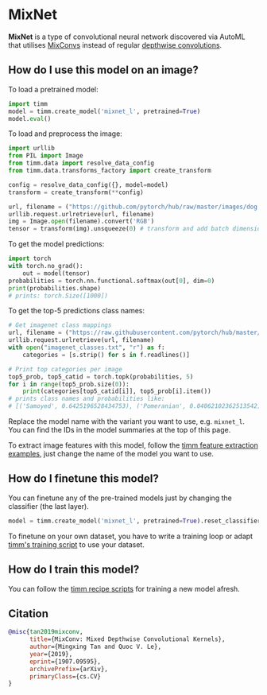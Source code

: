 # MixNet

**MixNet** is a type of convolutional neural network discovered via AutoML that utilises [MixConvs](https://paperswithcode.com/method/mixconv) instead of regular [depthwise convolutions](https://paperswithcode.com/method/depthwise-convolution).

## How do I use this model on an image?
To load a pretrained model:

```python
import timm
model = timm.create_model('mixnet_l', pretrained=True)
model.eval()
```

To load and preprocess the image:
```python 
import urllib
from PIL import Image
from timm.data import resolve_data_config
from timm.data.transforms_factory import create_transform

config = resolve_data_config({}, model=model)
transform = create_transform(**config)

url, filename = ("https://github.com/pytorch/hub/raw/master/images/dog.jpg", "dog.jpg")
urllib.request.urlretrieve(url, filename)
img = Image.open(filename).convert('RGB')
tensor = transform(img).unsqueeze(0) # transform and add batch dimension
```

To get the model predictions:
```python
import torch
with torch.no_grad():
    out = model(tensor)
probabilities = torch.nn.functional.softmax(out[0], dim=0)
print(probabilities.shape)
# prints: torch.Size([1000])
```

To get the top-5 predictions class names:
```python
# Get imagenet class mappings
url, filename = ("https://raw.githubusercontent.com/pytorch/hub/master/imagenet_classes.txt", "imagenet_classes.txt")
urllib.request.urlretrieve(url, filename) 
with open("imagenet_classes.txt", "r") as f:
    categories = [s.strip() for s in f.readlines()]

# Print top categories per image
top5_prob, top5_catid = torch.topk(probabilities, 5)
for i in range(top5_prob.size(0)):
    print(categories[top5_catid[i]], top5_prob[i].item())
# prints class names and probabilities like:
# [('Samoyed', 0.6425196528434753), ('Pomeranian', 0.04062102362513542), ('keeshond', 0.03186424449086189), ('white wolf', 0.01739676296710968), ('Eskimo dog', 0.011717947199940681)]
```

Replace the model name with the variant you want to use, e.g. `mixnet_l`. You can find the IDs in the model summaries at the top of this page.

To extract image features with this model, follow the [timm feature extraction examples](https://rwightman.github.io/pytorch-image-models/feature_extraction/), just change the name of the model you want to use.

## How do I finetune this model?
You can finetune any of the pre-trained models just by changing the classifier (the last layer).
```python
model = timm.create_model('mixnet_l', pretrained=True).reset_classifier(NUM_FINETUNE_CLASSES)
```
To finetune on your own dataset, you have to write a training loop or adapt [timm's training
script](https://github.com/rwightman/pytorch-image-models/blob/master/train.py) to use your dataset.

## How do I train this model?

You can follow the [timm recipe scripts](https://rwightman.github.io/pytorch-image-models/scripts/) for training a new model afresh.

## Citation

```BibTeX
@misc{tan2019mixconv,
      title={MixConv: Mixed Depthwise Convolutional Kernels}, 
      author={Mingxing Tan and Quoc V. Le},
      year={2019},
      eprint={1907.09595},
      archivePrefix={arXiv},
      primaryClass={cs.CV}
}
```

<!--
Type: model-index
Collections:
- Name: MixNet
  Paper:
    Title: 'MixConv: Mixed Depthwise Convolutional Kernels'
    URL: https://paperswithcode.com/paper/mixnet-mixed-depthwise-convolutional-kernels
Models:
- Name: mixnet_l
  In Collection: MixNet
  Metadata:
    FLOPs: 738671316
    Parameters: 7330000
    File Size: 29608232
    Architecture:
    - Batch Normalization
    - Dense Connections
    - Dropout
    - Global Average Pooling
    - Grouped Convolution
    - MixConv
    - Squeeze-and-Excitation Block
    - Swish
    Tasks:
    - Image Classification
    Training Techniques:
    - MNAS
    Training Data:
    - ImageNet
    ID: mixnet_l
    Crop Pct: '0.875'
    Image Size: '224'
    Interpolation: bicubic
  Code: https://github.com/rwightman/pytorch-image-models/blob/9a25fdf3ad0414b4d66da443fe60ae0aa14edc84/timm/models/efficientnet.py#L1669
  Weights: https://github.com/rwightman/pytorch-image-models/releases/download/v0.1-weights/mixnet_l-5a9a2ed8.pth
  Results:
  - Task: Image Classification
    Dataset: ImageNet
    Metrics:
      Top 1 Accuracy: 78.98%
      Top 5 Accuracy: 94.18%
- Name: mixnet_m
  In Collection: MixNet
  Metadata:
    FLOPs: 454543374
    Parameters: 5010000
    File Size: 20298347
    Architecture:
    - Batch Normalization
    - Dense Connections
    - Dropout
    - Global Average Pooling
    - Grouped Convolution
    - MixConv
    - Squeeze-and-Excitation Block
    - Swish
    Tasks:
    - Image Classification
    Training Techniques:
    - MNAS
    Training Data:
    - ImageNet
    ID: mixnet_m
    Crop Pct: '0.875'
    Image Size: '224'
    Interpolation: bicubic
  Code: https://github.com/rwightman/pytorch-image-models/blob/9a25fdf3ad0414b4d66da443fe60ae0aa14edc84/timm/models/efficientnet.py#L1660
  Weights: https://github.com/rwightman/pytorch-image-models/releases/download/v0.1-weights/mixnet_m-4647fc68.pth
  Results:
  - Task: Image Classification
    Dataset: ImageNet
    Metrics:
      Top 1 Accuracy: 77.27%
      Top 5 Accuracy: 93.42%
- Name: mixnet_s
  In Collection: MixNet
  Metadata:
    FLOPs: 321264910
    Parameters: 4130000
    File Size: 16727982
    Architecture:
    - Batch Normalization
    - Dense Connections
    - Dropout
    - Global Average Pooling
    - Grouped Convolution
    - MixConv
    - Squeeze-and-Excitation Block
    - Swish
    Tasks:
    - Image Classification
    Training Techniques:
    - MNAS
    Training Data:
    - ImageNet
    ID: mixnet_s
    Crop Pct: '0.875'
    Image Size: '224'
    Interpolation: bicubic
  Code: https://github.com/rwightman/pytorch-image-models/blob/9a25fdf3ad0414b4d66da443fe60ae0aa14edc84/timm/models/efficientnet.py#L1651
  Weights: https://github.com/rwightman/pytorch-image-models/releases/download/v0.1-weights/mixnet_s-a907afbc.pth
  Results:
  - Task: Image Classification
    Dataset: ImageNet
    Metrics:
      Top 1 Accuracy: 75.99%
      Top 5 Accuracy: 92.79%
- Name: mixnet_xl
  In Collection: MixNet
  Metadata:
    FLOPs: 1195880424
    Parameters: 11900000
    File Size: 48001170
    Architecture:
    - Batch Normalization
    - Dense Connections
    - Dropout
    - Global Average Pooling
    - Grouped Convolution
    - MixConv
    - Squeeze-and-Excitation Block
    - Swish
    Tasks:
    - Image Classification
    Training Techniques:
    - MNAS
    Training Data:
    - ImageNet
    ID: mixnet_xl
    Crop Pct: '0.875'
    Image Size: '224'
    Interpolation: bicubic
  Code: https://github.com/rwightman/pytorch-image-models/blob/9a25fdf3ad0414b4d66da443fe60ae0aa14edc84/timm/models/efficientnet.py#L1678
  Weights: https://github.com/rwightman/pytorch-image-models/releases/download/v0.1-weights/mixnet_xl_ra-aac3c00c.pth
  Results:
  - Task: Image Classification
    Dataset: ImageNet
    Metrics:
      Top 1 Accuracy: 80.47%
      Top 5 Accuracy: 94.93%
-->